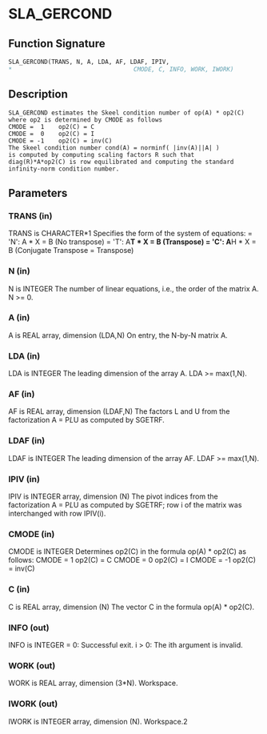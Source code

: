 # SLA_GERCOND

## Function Signature

```fortran
SLA_GERCOND(TRANS, N, A, LDA, AF, LDAF, IPIV,
*                                  CMODE, C, INFO, WORK, IWORK)
```

## Description


    SLA_GERCOND estimates the Skeel condition number of op(A) * op2(C)
    where op2 is determined by CMODE as follows
    CMODE =  1    op2(C) = C
    CMODE =  0    op2(C) = I
    CMODE = -1    op2(C) = inv(C)
    The Skeel condition number cond(A) = norminf( |inv(A)||A| )
    is computed by computing scaling factors R such that
    diag(R)*A*op2(C) is row equilibrated and computing the standard
    infinity-norm condition number.

## Parameters

### TRANS (in)

TRANS is CHARACTER*1 Specifies the form of the system of equations: = 'N': A * X = B (No transpose) = 'T': A**T * X = B (Transpose) = 'C': A**H * X = B (Conjugate Transpose = Transpose)

### N (in)

N is INTEGER The number of linear equations, i.e., the order of the matrix A. N >= 0.

### A (in)

A is REAL array, dimension (LDA,N) On entry, the N-by-N matrix A.

### LDA (in)

LDA is INTEGER The leading dimension of the array A. LDA >= max(1,N).

### AF (in)

AF is REAL array, dimension (LDAF,N) The factors L and U from the factorization A = P*L*U as computed by SGETRF.

### LDAF (in)

LDAF is INTEGER The leading dimension of the array AF. LDAF >= max(1,N).

### IPIV (in)

IPIV is INTEGER array, dimension (N) The pivot indices from the factorization A = P*L*U as computed by SGETRF; row i of the matrix was interchanged with row IPIV(i).

### CMODE (in)

CMODE is INTEGER Determines op2(C) in the formula op(A) * op2(C) as follows: CMODE = 1 op2(C) = C CMODE = 0 op2(C) = I CMODE = -1 op2(C) = inv(C)

### C (in)

C is REAL array, dimension (N) The vector C in the formula op(A) * op2(C).

### INFO (out)

INFO is INTEGER = 0: Successful exit. i > 0: The ith argument is invalid.

### WORK (out)

WORK is REAL array, dimension (3*N). Workspace.

### IWORK (out)

IWORK is INTEGER array, dimension (N). Workspace.2

